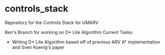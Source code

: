# controls_stack
Repository for the Controls Stack for UMARV

Ben's Branch for working on D* Lite Algorithm
Current Tasks:
- Writing D* Lite Algorithm based off of previous ARV A* implementation and Sven Koenig's paper 

